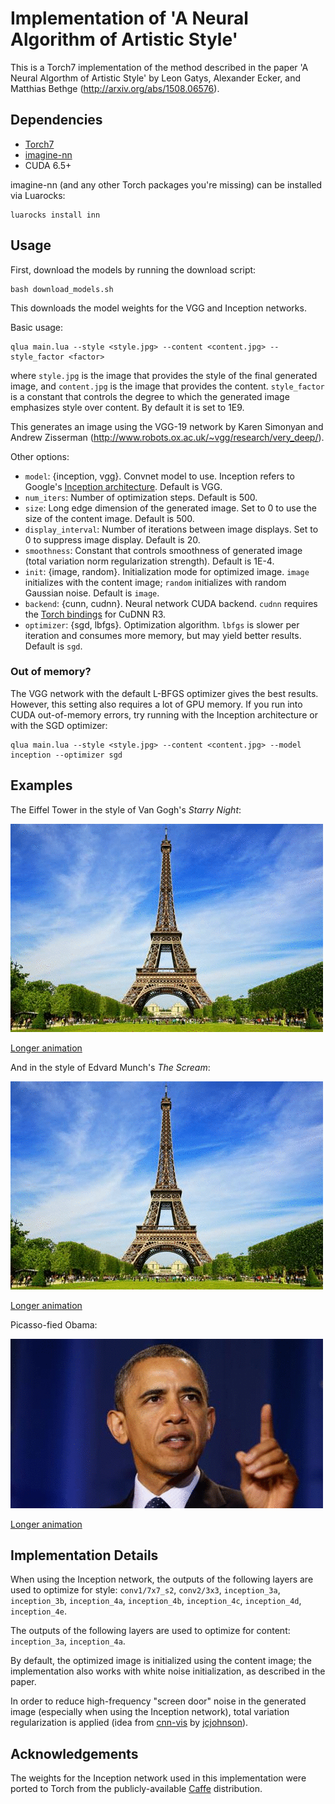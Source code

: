# Implementation of 'A Neural Algorithm of Artistic Style'

This is a Torch7 implementation of the method described in the paper 
'A Neural Algorthm of Artistic Style' by Leon Gatys, Alexander Ecker, and Matthias Bethge (http://arxiv.org/abs/1508.06576).

## Dependencies

- [Torch7](https://github.com/torch/torch7)
- [imagine-nn](https://github.com/szagoruyko/imagine-nn)
- CUDA 6.5+

imagine-nn (and any other Torch packages you're missing) can be installed via Luarocks:

```
luarocks install inn
```

## Usage

First, download the models by running the download script:

```
bash download_models.sh
```

This downloads the model weights for the VGG and Inception networks.

Basic usage:

```
qlua main.lua --style <style.jpg> --content <content.jpg> --style_factor <factor>
```

where `style.jpg` is the image that provides the style of the final generated image, and `content.jpg` is the image that provides the content. `style_factor` is a constant that controls the degree to which the generated image emphasizes style over content. By default it is set to 1E9.

This generates an image using the VGG-19 network by Karen Simonyan and Andrew Zisserman (http://www.robots.ox.ac.uk/~vgg/research/very_deep/).

Other options:

- `model`: {inception, vgg}. Convnet model to use. Inception refers to Google's [Inception architecture](http://arxiv.org/abs/1409.4842). Default is VGG.
- `num_iters`: Number of optimization steps. Default is 500.
- `size`: Long edge dimension of the generated image. Set to 0 to use the size of the content image. Default is 500.
- `display_interval`: Number of iterations between image displays. Set to 0 to suppress image display. Default is 20.
- `smoothness`: Constant that controls smoothness of generated image (total variation norm regularization strength). Default is 1E-4.
- `init`: {image, random}. Initialization mode for optimized image. `image` initializes with the content image; `random` initializes with random Gaussian noise. Default is `image`.
- `backend`: {cunn, cudnn}. Neural network CUDA backend. `cudnn` requires the [Torch bindings](https://github.com/soumith/cudnn.torch/tree/R3) for CuDNN R3.
- `optimizer`: {sgd, lbfgs}. Optimization algorithm. `lbfgs` is slower per iteration and consumes more memory, but may yield better results. Default is `sgd`.

### Out of memory?

The VGG network with the default L-BFGS optimizer gives the best results. However, this setting also requires a lot of GPU memory. If you run into CUDA out-of-memory errors, try running with the Inception architecture or with the SGD optimizer:

```
qlua main.lua --style <style.jpg> --content <content.jpg> --model inception --optimizer sgd
```

## Examples

The Eiffel Tower in the style of Van Gogh's *Starry Night*:

![](examples/starry_eiffel_short.gif)

[Longer animation](http://gfycat.com/UnawareUnfortunateEkaltadeta)

And in the style of Edvard Munch's *The Scream*:

![](examples/eiffel_scream_short.gif)

[Longer animation](http://gfycat.com/WebbedValuableGreyhounddog)

Picasso-fied Obama:

![](examples/picasso_obama_short.gif)

[Longer animation](http://gfycat.com/WeakPettyDevilfish)

## Implementation Details

When using the Inception network, the outputs of the following layers are used to optimize for style: `conv1/7x7_s2`, `conv2/3x3`, `inception_3a`, `inception_3b`, `inception_4a`, `inception_4b`, `inception_4c`, `inception_4d`, `inception_4e`.

The outputs of the following layers are used to optimize for content: `inception_3a`, `inception_4a`.

By default, the optimized image is initialized using the content image; the implementation also works with white noise initialization, as described in the paper.

In order to reduce high-frequency "screen door" noise in the generated image (especially when using the Inception network), total variation regularization is applied (idea from [cnn-vis](https://github.com/jcjohnson/cnn-vis) by [jcjohnson](https://github.com/jcjohnson)).

## Acknowledgements

The weights for the Inception network used in this implementation were ported to Torch from the publicly-available [Caffe](https://github.com/BVLC/caffe/tree/master/models/bvlc_googlenet) distribution.

